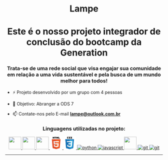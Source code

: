 <h1 align="center"> Lampe </h1>

<h1 align="center">Este é o nosso projeto integrador de conclusão do bootcamp da Generation </h1>
<h3 align="center">Trata-se de uma rede social que visa engajar sua comunidade em relação a uma vida sustentável e pela busca de um mundo melhor para todos!</h3>


- ⚡ Projeto desenvolvido por um grupo com 4 pessoas

- 🌱 Objetivo: Abranger a ODS 7

- 📫 Contate-nos pelo E-mail **lampe@outlook.com.br**




<h3 align="center">Linguagens utilizadas no projeto:</h3>

<p align="center"> 
   <a href="https://www.java.com/pt-BR/" target="_blank"> 
     <img src="https://cdn.jsdelivr.net/gh/devicons/devicon/icons/java/java-original-wordmark.svg" width="40" height="40"/> 
   </a>
  <a href="https://start.spring.io/" target="_blank"> 
     <img src="https://cdn.jsdelivr.net/gh/devicons/devicon/icons/spring/spring-original-wordmark.svg" width="40" height="40"/> 
   </a>
  <a href="https://www.mysql.com/" target="_blank"> 
     <img src="https://cdn.jsdelivr.net/gh/devicons/devicon/icons/mysql/mysql-original-wordmark.svg" width="40" height="40"/> 
   </a>
  <a href="https://www.w3.org/html/" target="_blank"> 
    <img src="https://raw.githubusercontent.com/devicons/devicon/master/icons/html5/html5-original-wordmark.svg" alt="html5" width="40" height="40"/> 
  </a>
  <a href="https://www.w3schools.com/css/" target="_blank"> 
    <img src="https://raw.githubusercontent.com/devicons/devicon/master/icons/css3/css3-original-wordmark.svg" alt="css3" width="40" height="40"/> 
  </a> 
  <a href="https://getbootstrap.com.br/" target="_blank"> 
    <img src="https://cdn.jsdelivr.net/gh/devicons/devicon/icons/bootstrap/bootstrap-original.svg" alt="python" width="40" height="40"/> 
  </a>  
  <a href="https://nodejs.org/en/" target="_blank"> 
    <img src="https://cdn.jsdelivr.net/gh/devicons/devicon/icons/nodejs/nodejs-original.svg" alt="javascript" width="40" height="40"/> 
  </a> 
  <a href="https://angular.io/start" target="_blank"> 
    <img src="https://cdn.jsdelivr.net/gh/devicons/devicon/icons/angularjs/angularjs-original.svg" width="40" height="40"/> 
  </a> 
  <a href="https://www.typescriptlang.org/" target="_blank"> 
    <img src="https://cdn.jsdelivr.net/gh/devicons/devicon/icons/typescript/typescript-original.svg" alt="git" width="40" height="40"/> 
  </a>
  <a href="https://git-scm.com/" target="_blank"> 
    <img src="https://www.vectorlogo.zone/logos/git-scm/git-scm-icon.svg" alt="git" width="40" height="40"/> 
  </a>
</p>



------

